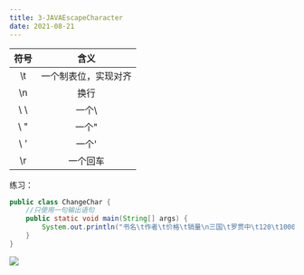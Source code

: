 ```yaml
---
title: 3-JAVAEscapeCharacter
date: 2021-08-21
---
```


| 符号 |         含义         |
| :--: | :------------------: |
|  \t  | 一个制表位，实现对齐 |
|  \n  |         换行         |
| \ \  |        一个\         |
| \ "  |        一个"         |
| \ '  |        一个'         |
|  \r  |       一个回车       |

练习：

``` java
public class ChangeChar {
	//只使用一句输出语句
	public static void main(String[] args) {
		System.out.println("书名\t作者\t价格\t销量\n三国\t罗贯中\t120\t10000");
	}
}
```

![](https://hexo-4grmu8ecde66adf2-1306730064.tcloudbaseapp.com/pic/EscapeCharacterPractice.png)

